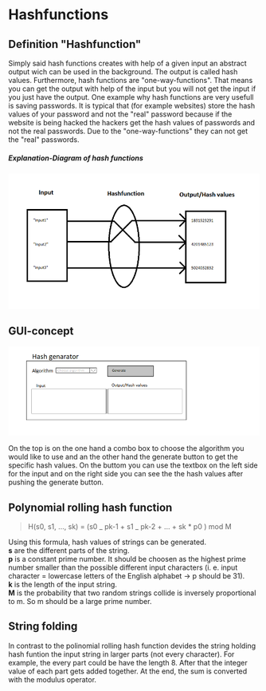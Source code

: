 # Hashfunctions

## Definition "Hashfunction"

Simply said hash functions creates with help of a given input an abstract output wich can be used in the background. The output is called hash values. Furthermore, hash functions are "one-way-functions". That means you can get the output with help of the input but you will not get the input if you just have the output. One example why hash functions are very usefull is saving passwords. It is typical that (for example websites) store the hash values of your password and not the "real" password because if the website is being hacked the hackers get the hash values of passwords and not the real passwords. Due to the "one-way-functions" they can not get the "real" passwords. 

##### Explanation-Diagram of hash functions

![Hashfruntion explanation diagram](https://github.com/JoBo33/Hashfunctions/blob/main/Hash%20functions%20explanation%20diagram.png "Hashfunction explanation diagram")

## GUI-concept

![GUI-design](https://github.com/JoBo33/Hashfunctions/blob/main/Gui-design%20example.png "GUI-design")

On the top is on the one hand a combo box to choose the algorithm you would like to use and an the other hand the generate button to get the specific hash values. On the buttom you can use the textbox on the left side for the input and on the right side you can see the the hash values after pushing the generate button.

## Polynomial rolling hash function

> H(s0, s1, …, sk) = (s0 _ pk-1 + s1 _ pk-2 + … + sk * p0 ) mod M

Using this formula, hash values of strings can be generated.  
**s** are the different parts of the string.  
**p** is a constant prime number. It should be choosen as the highest prime number smaller than the possible different input characters (i. e. input character = lowercase letters of the English alphabet -> p should be 31).   
**k** is the length of the input string.  
**M** is the probability that two random strings collide is inversely proportional to m. So m should be a large prime number. 

## String folding

In contrast to the polinomial rolling hash function devides the string holding hash funtion the input string in larger parts (not every character). For example, the every part could be have the length 8. After that the integer value of each part gets added together. At the end, the sum is converted with the modulus operator.
